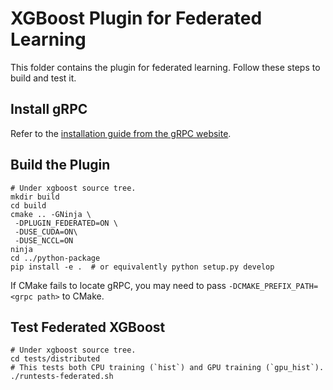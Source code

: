 XGBoost Plugin for Federated Learning
=====================================

This folder contains the plugin for federated learning. Follow these steps to build and test it.

Install gRPC
------------
Refer to the [installation guide from the gRPC website](https://grpc.io/docs/languages/cpp/quickstart/).

Build the Plugin
----------------
```shell
# Under xgboost source tree.
mkdir build
cd build
cmake .. -GNinja \
 -DPLUGIN_FEDERATED=ON \
 -DUSE_CUDA=ON\
 -DUSE_NCCL=ON
ninja
cd ../python-package
pip install -e .  # or equivalently python setup.py develop
```
If CMake fails to locate gRPC, you may need to pass `-DCMAKE_PREFIX_PATH=<grpc path>` to CMake.

Test Federated XGBoost
----------------------
```shell
# Under xgboost source tree.
cd tests/distributed
# This tests both CPU training (`hist`) and GPU training (`gpu_hist`).
./runtests-federated.sh
```

